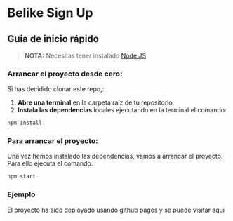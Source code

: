 # Belike Sign Up


## Guía de inicio rápido

> **NOTA:** Necesitas tener instalado [Node JS](https://nodejs.org/)

### Arrancar el proyecto desde cero:

Si has decidido clonar este repo,:
1. **Abre una terminal** en la carpeta raíz de tu repositorio.
1. **Instala las dependencias** locales ejecutando en la terminal el comando:

```bash
npm install
```

### Para arrancar el proyecto:

Una vez hemos instalado las dependencias, vamos a arrancar el proyecto. Para ello ejecuta el comando:

```bash
npm start
```

### Ejemplo

El proyecto ha sido deployado usando github pages y se puede visitar [aqui](https://luciamezquida.github.io/prueba-belike/)



